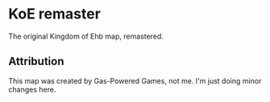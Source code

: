# KoE remaster

The original Kingdom of Ehb map, remastered.

## Attribution

This map was created by Gas-Powered Games, not me. I'm just doing minor changes here.
